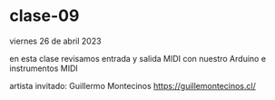 # clase-09

viernes 26 de abril 2023

en esta clase revisamos entrada y salida MIDI con nuestro Arduino e instrumentos MIDI

artista invitado: Guillermo Montecinos https://guillemontecinos.cl/
